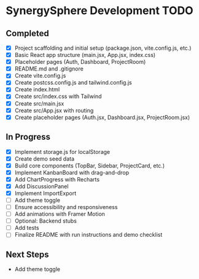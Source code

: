 # SynergySphere Development TODO

## Completed
- [x] Project scaffolding and initial setup (package.json, vite.config.js, etc.)
- [x] Basic React app structure (main.jsx, App.jsx, index.css)
- [x] Placeholder pages (Auth, Dashboard, ProjectRoom)
- [x] README.md and .gitignore
- [x] Create vite.config.js
- [x] Create postcss.config.js and tailwind.config.js
- [x] Create index.html
- [x] Create src/index.css with Tailwind
- [x] Create src/main.jsx
- [x] Create src/App.jsx with routing
- [x] Create placeholder pages (Auth.jsx, Dashboard.jsx, ProjectRoom.jsx)

## In Progress
- [x] Implement storage.js for localStorage
- [x] Create demo seed data
- [x] Build core components (TopBar, Sidebar, ProjectCard, etc.)
- [x] Implement KanbanBoard with drag-and-drop
- [x] Add ChartProgress with Recharts
- [x] Add DiscussionPanel
- [x] Implement ImportExport
- [ ] Add theme toggle
- [ ] Ensure accessibility and responsiveness
- [ ] Add animations with Framer Motion
- [ ] Optional: Backend stubs
- [ ] Add tests
- [ ] Finalize README with run instructions and demo checklist

## Next Steps
- Add theme toggle
